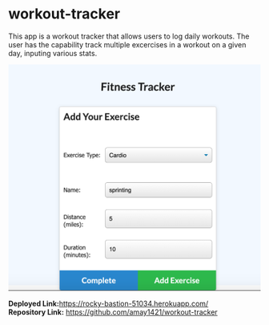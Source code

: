 # workout-tracker

This app is a workout tracker that allows users to log daily workouts. The user has the capability track multiple excercises in a workout on a given day, inputing various stats. 

<img src="./public/images/Workout-Tracker.png">

<strong>Deployed Link:</strong>https://rocky-bastion-51034.herokuapp.com/
<br>
<strong>Repository Link:</strong> https://github.com/amay1421/workout-tracker